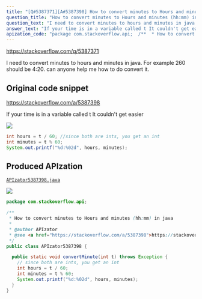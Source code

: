 ```yaml
---
title: "[Q#5387371][A#5387398] How to convert minutes to Hours and minutes (hh:mm) in java"
question_title: "How to convert minutes to Hours and minutes (hh:mm) in java"
question_text: "I need to convert minutes to hours and minutes in java. For example 260 should be 4:20. can anyone help me how to do convert it."
answer_text: "If your time is in a variable called t It couldn't get easier"
apization_code: "package com.stackoverflow.api;  /**  * How to convert minutes to Hours and minutes (hh:mm) in java  *  * @author APIzator  * @see <a href=\"https://stackoverflow.com/a/5387398\">https://stackoverflow.com/a/5387398</a>  */ public class APIzator5387398 {    public static void convertMinute(int t) throws Exception {     // since both are ints, you get an int     int hours = t / 60;     int minutes = t % 60;     System.out.printf(\"%d:%02d\", hours, minutes);   } }"
---
```


https://stackoverflow.com/q/5387371

I need to convert minutes to hours and minutes in java. For example 260 should be 4:20. can anyone help me how to do convert it.



## Original code snippet

https://stackoverflow.com/a/5387398

If your time is in a variable called t
It couldn&#x27;t get easier

<div class="code-logo"><img src="/stackoverflow.png" /></div>

```java
int hours = t / 60; //since both are ints, you get an int
int minutes = t % 60;
System.out.printf("%d:%02d", hours, minutes);
```

## Produced APIzation

[`APIzator5387398.java`](https://github.com/pasqualesalza/apization/raw/main/data/search/APIzator5387398.java)

<div class="code-logo"><img src="/apizator.png" /></div>

```java
package com.stackoverflow.api;

/**
 * How to convert minutes to Hours and minutes (hh:mm) in java
 *
 * @author APIzator
 * @see <a href="https://stackoverflow.com/a/5387398">https://stackoverflow.com/a/5387398</a>
 */
public class APIzator5387398 {

  public static void convertMinute(int t) throws Exception {
    // since both are ints, you get an int
    int hours = t / 60;
    int minutes = t % 60;
    System.out.printf("%d:%02d", hours, minutes);
  }
}

```